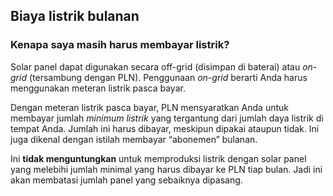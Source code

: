 ## Biaya listrik bulanan

### Kenapa saya masih harus membayar listrik?
Solar panel dapat digunakan secara off-grid (disimpan di baterai) atau _on-grid_ (tersambung dengan PLN). Penggunaan 
_on-grid_ berarti Anda harus menggunakan meteran listrik pasca bayar.

Dengan meteran listrik pasca bayar, PLN mensyaratkan Anda untuk membayar jumlah 
_minimum listrik_ yang tergantung dari 
jumlah daya listrik di tempat Anda. Jumlah ini harus dibayar, meskipun dipakai ataupun tidak. Ini juga dikenal dengan 
istilah membayar “abonemen” bulanan.

Ini **tidak menguntungkan** untuk memproduksi listrik dengan solar panel yang melebihi
jumlah minimal yang harus dibayar ke PLN tiap bulan. Jadi ini akan membatasi jumlah panel yang sebaiknya dipasang.